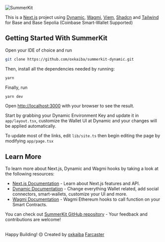 ![SummerKit](/public/metasummerkitold.png)

This is a [Next.js](https://nextjs.org/) project using [Dynamic](https://dynamic.xyz), [Wagmi](https://wagmi.sh), [Viem](https://viem.sh), [Shadcn](https://ui.shadcn.com) and [Tailwind](https://tailwindcss.com) for Base and Base Sepolia (Coinbase Smart-Wallet Supported)

## Getting Started With SummerKit

Open your IDE of choice and run 

```bash 
git clone https://github.com/oxkaiba/summerkit-dynamic.git
```
Then, install all the dependencies needed by running:

```bash
yarn
```
Finally, run
```bash
yarn dev
```

Open [http://localhost:3000](http://localhost:3000) with your browser to see the result.

Start by grabbing your Dynamic Environment Key and update it in `app/layout.tsx`, customize the Wallet UI at Dynamic and your changes will be applied automatically.

To update most of the links, edit `lib/site.ts` then begin editing the page by modifying `app/page.tsx`

## Learn More

To learn more about Next.js, Dynamic and Wagmi hooks by taking a look at the following resources:

- [Next.js Documentation](https://nextjs.org/docs) - Learn about Next.js features and API.
- [Dynamic Documentation](https://docs.dynamic.xyz/introduction/welcome) - Change everything Wallet related, add social connectors, smart-wallets, customize your UI and more.
- [Wagmi Documentation](https://wagmi.sh/react/getting-started) - Wagmi Ethereum hooks to call function on your Smart Contracts.

You can check out [SummerKit GitHub repository](https://github.com/summershsh/summerkit) - Your feedback and contributions are welcome!

##

Happy Building! 🟡
Created by [oxkaiba](https://github.com/oxkaiba) [Farcaster](https://warpcast.com/oxkaiba)

